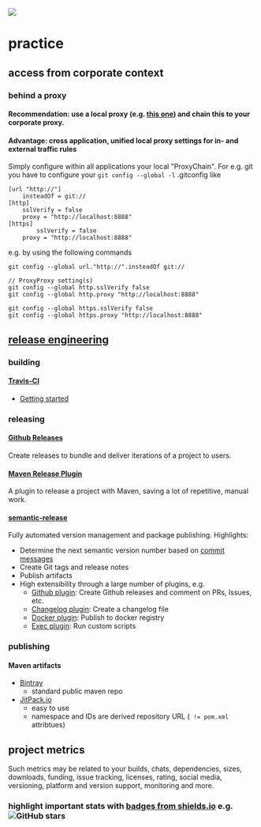 ![](https://upload.wikimedia.org/wikipedia/commons/thumb/8/89/Icon_DINA_Voraussetzungen_Digitale_Nachhaltigkeit_01_Ausgereift_Farbig.svg/200px-Icon_DINA_Voraussetzungen_Digitale_Nachhaltigkeit_01_Ausgereift_Farbig.svg.png)

# practice

## access from corporate context

### behind a proxy

#### Recommendation: use a local proxy (e.g. [this one](https://github.com/baloise/proxy#installation)) and chain this to your corporate proxy.
#### Advantage: cross application, unified local proxy settings for in- and external traffic rules

Simply configure within all applications your local "ProxyChain". For e.g. git you have to configure your `git config --global -l` .gitconfig like

```
[url "http://"]
	insteadOf = git://
[http]
	sslVerify = false
	proxy = "http://localhost:8888"
[https]
        sslVerify = false
	proxy = "http://localhost:8888"
```

e.g. by using the following commands

```
git config --global url."http://".insteadOf git://

// ProxyProxy setting(s)
git config --global http.sslVerify false
git config --global http.proxy "http://localhost:8888"

git config --global https.sslVerify false
git config --global https.proxy "http://localhost:8888"
```

## [release engineering](https://en.wikipedia.org/wiki/Release_engineering)

### building

#### [Travis-CI](../activities/profiles.md#travis-ci)
 - [Getting started](https://docs.travis-ci.com)

### releasing
#### [Github Releases](https://help.github.com/articles/creating-releases/)
Create releases to bundle and deliver iterations of a project to users.

#### [Maven Release Plugin](http://maven.apache.org/maven-release/maven-release-plugin/)
A plugin to release a project with Maven, saving a lot of repetitive, manual work.

#### [semantic-release](https://semantic-release.gitbook.io/semantic-release/)
Fully automated version management and package publishing. Highlights:
 - Determine the next semantic version number based on [commit messages](https://semantic-release.gitbook.io/semantic-release/#commit-message-format)
 - Create Git tags and release notes
 - Publish artifacts
 - High extensibility through a large number of plugins, e.g.
   - [Github plugin](https://github.com/semantic-release/github): Create Github releases and comment on PRs, Issues, etc.
   - [Changelog plugin](https://github.com/semantic-release/changelog): Create a changelog file
   - [Docker plugin](https://github.com/felixfbecker/semantic-release-docker): Publish to docker registry
   - [Exec plugin](https://github.com/semantic-release/exec): Run custom scripts

### publishing

#### Maven artifacts
 - [Bintray](../activities/profiles.md#jfrog-bintray)
   - standard public maven repo
 - [JitPack.io](https://jitpack.io/docs/)
   - easy to use
   - namespace and IDs are derived repository URL (` != pom.xml` attribtues)

## project metrics

Such metrics may be related to your builds, chats, dependencies, sizes, downloads, funding, issue tracking, licenses, rating, social media, versioning, platform and version support, monitoring and more.

### highlight important stats with [badges from shields.io](https://shields.io) e.g. ![GitHub stars](https://img.shields.io/github/stars/badges/shields.svg?style=social&label=Stars)
